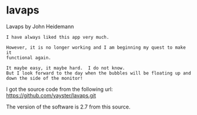 # lavaps
Lavaps by John Heidemann
```
I have always liked this app very much.

However, it is no longer working and I am beginning my quest to make it
functional again.

It maybe easy, it maybe hard.  I do not know.
But I look forward to the day when the bubbles will be floating up and
down the side of the monitor!
```
I got the source code from the following url:
https://github.com/yayster/lavaps.git

The version of the software is 2.7 from this source.
